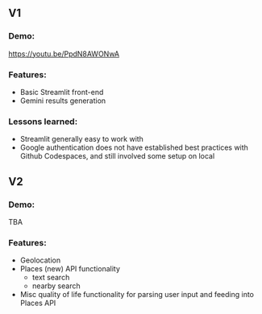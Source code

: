 ## V1 

### Demo:
https://youtu.be/PpdN8AWONwA

### Features:
- Basic Streamlit front-end
- Gemini results generation

### Lessons learned:
- Streamlit generally easy to work with
- Google authentication does not have established best practices with Github Codespaces, and still involved some setup on local

## V2

### Demo:
TBA

### Features:
- Geolocation
- Places (new) API functionality
  - text search
  - nearby search
- Misc quality of life functionality for parsing user input and feeding into Places API
